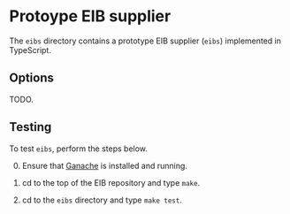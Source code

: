 # Protoype EIB supplier

The `eibs` directory contains a prototype EIB supplier (`eibs`) implemented in TypeScript.


## Options

TODO.


## Testing

To test `eibs`, perform the steps below.

0. Ensure that [Ganache](https://truffleframework.com/ganache) is installed and running.

1. cd to the top of the EIB repository and type `make`.

2. cd to the `eibs` directory and type `make test`.
